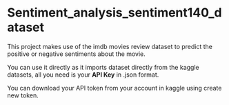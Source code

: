 # Sentiment_analysis_sentiment140_dataset

This project makes use of the imdb movies review dataset to predict the positive or negative sentiments about the movie.

You can use it directly as it imports dataset directly from the kaggle datasets, all you need is your **API Key** in .json format.

You can download your API token from your account in kaggle using create new token.
